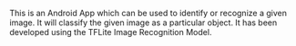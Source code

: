 This is an Android App which can be used to identify or recognize a given image. It will classify the given image as a particular object. It has been developed using the TFLite Image Recognition Model.
